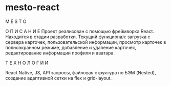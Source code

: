 # mesto-react
                                 
M E S T O

О П И С А Н И Е 
Проект реализован с помощью фреймворка React. 
Находится в стадии разработки. Текущий функционал: загрузка с сервера карточек, 
пользовательской информации, просмотр карточек в полноэкранном режиме, 
добавление и удаление карточек,
редактирование информации профиля и аватара. 

Т Е Х Н О Л О Г И И 

React Native, JS, API запросы, файловая структура по БЭМ (Nested), 
создание адаптивной сетки на flex и grid-layout.

